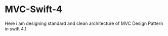 # MVC-Swift-4
Here i am designing standard and clean architecture of MVC Design Pattern in swift 4.1.
